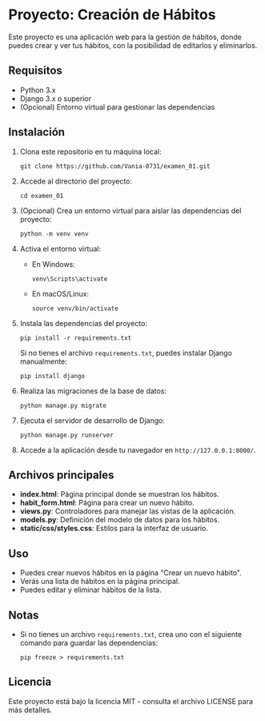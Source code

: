 
# Proyecto: Creación de Hábitos

Este proyecto es una aplicación web para la gestión de hábitos, donde puedes crear y ver tus hábitos, con la posibilidad de editarlos y eliminarlos.

## Requisitos

- Python 3.x
- Django 3.x o superior
- (Opcional) Entorno virtual para gestionar las dependencias

## Instalación

1. Clona este repositorio en tu máquina local:

   ```
   git clone https://github.com/Vania-0731/examen_01.git
   ```

2. Accede al directorio del proyecto:

   ```
   cd examen_01
   ```

3. (Opcional) Crea un entorno virtual para aislar las dependencias del proyecto:

   ```
   python -m venv venv
   ```

4. Activa el entorno virtual:

   - En Windows:

     ```
     venv\Scripts\activate
     ```

   - En macOS/Linux:

     ```
     source venv/bin/activate
     ```

5. Instala las dependencias del proyecto:

   ```
   pip install -r requirements.txt
   ```

   Si no tienes el archivo `requirements.txt`, puedes instalar Django manualmente:

   ```
   pip install django
   ```

6. Realiza las migraciones de la base de datos:

   ```
   python manage.py migrate
   ```

7. Ejecuta el servidor de desarrollo de Django:

   ```
   python manage.py runserver
   ```

8. Accede a la aplicación desde tu navegador en `http://127.0.0.1:8000/`.

## Archivos principales

- **index.html**: Página principal donde se muestran los hábitos.
- **habit_form.html**: Página para crear un nuevo hábito.
- **views.py**: Controladores para manejar las vistas de la aplicación.
- **models.py**: Definición del modelo de datos para los hábitos.
- **static/css/styles.css**: Estilos para la interfaz de usuario.

## Uso

- Puedes crear nuevos hábitos en la página "Crear un nuevo hábito".
- Verás una lista de hábitos en la página principal.
- Puedes editar y eliminar hábitos de la lista.

## Notas

- Si no tienes un archivo `requirements.txt`, crea uno con el siguiente comando para guardar las dependencias:

  ```
  pip freeze > requirements.txt
  ```

## Licencia

Este proyecto está bajo la licencia MIT - consulta el archivo LICENSE para más detalles.
